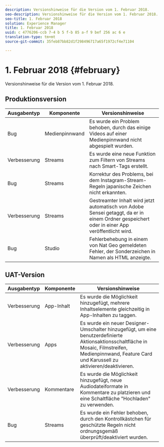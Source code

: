 ```yaml
---
description: Versionshinweise für die Version vom 1. Februar 2018.
seo-description: Versionshinweise für die Version vom 1. Februar 2018.
seo-title: 1. Februar 2018
solution: Experience Manager
title: 1. Februar 2018
uuid: c 4776206-ccb 7-4 b 5 f-b 85 a-f 9 bef 256 ac 6 e
translation-type: tm+mt
source-git-commit: 35feb87bb82d1f298496717a65f1972cf4e71104

---
```



# 1. Februar 2018 {#february}

Versionshinweise für die Version vom 1. Februar 2018.

## Produktionsversion

| **Ausgabentyp** | **Komponente** | **Versionshinweise** |
|---|---|---|
| Bug | Medienpinnwand | Es wurde ein Problem behoben, durch das einige Videos auf einer Medienpinnwand nicht abgespielt wurden. |
| Verbesserung | Streams | Es wurde eine neue Funktion zum Filtern von Streams nach Smart-Tags erstellt. |
| Bug | Streams | Korrektur des Problems, bei dem Instagram-Stream-Regeln japanische Zeichen nicht erkannten. |
| Verbesserung | Streams | Gestreamter Inhalt wird jetzt automatisch von Adobe Sensei getaggt, da er in einem Ordner gespeichert oder in einer App veröffentlicht wird. |
| Bug | Studio | Fehlerbehebung in einem von Nat Geo gemeldeten Fehler, der Sonderzeichen in Namen als HTML anzeigte. |

## UAT-Version

| **Ausgabentyp** | **Komponente** | **Versionshinweise** |
|---|---|---|
| Verbesserung | App-Inhalt | Es wurde die Möglichkeit hinzugefügt, mehrere Inhaltselemente gleichzeitig in App-Inhalten zu taggen. |
| Verbesserung | Apps | Es wurde ein neuer Designer-Umschalter hinzugefügt, um eine benutzerdefinierte Aktionsaktionsschaltfläche in Mosaic, Filmstreifen, Medienpinnwand, Feature Card und Karussell zu aktivieren/deaktivieren. |
| Verbesserung | Kommentare | Es wurde die Möglichkeit hinzugefügt, neue Audiodateiformate in Kommentare zu platzieren und eine Schaltfläche "Hochladen" zu verwenden. |
| Bug | Streams | Es wurde ein Fehler behoben, durch den Kontrollkästchen für geschützte Regeln nicht ordnungsgemäß überprüft/deaktiviert wurden. |

